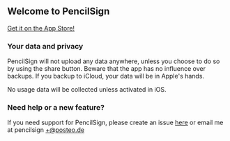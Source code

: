## Welcome to PencilSign

[Get it on the App Store!](https://apps.apple.com/us/app/id1517298794)

### Your data and privacy

PencilSign will not upload any data anywhere, unless you choose to do so by using the share button. Beware that the app has no influence over backups. If you backup to iCloud, your data will be in Apple's hands.

No usage data will be collected unless activated in iOS. 

### Need help or a new feature?

If you need support for PencilSign, please create an issue [here](https://github.com/andreasfichtner/PencilSignSite/issues) or email me at pencilsign +@posteo.de
